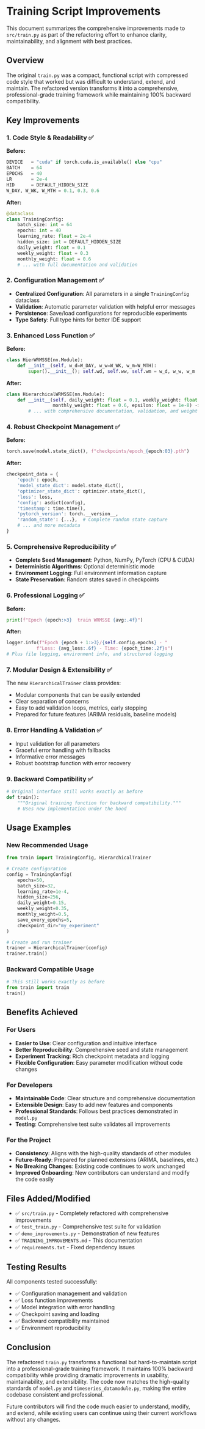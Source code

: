 # Training Script Improvements

This document summarizes the comprehensive improvements made to `src/train.py` as part of the refactoring effort to enhance clarity, maintainability, and alignment with best practices.

## Overview

The original `train.py` was a compact, functional script with compressed code style that worked but was difficult to understand, extend, and maintain. The refactored version transforms it into a comprehensive, professional-grade training framework while maintaining 100% backward compatibility.

## Key Improvements

### 1. Code Style & Readability ✅

**Before:**
```python
DEVICE   = "cuda" if torch.cuda.is_available() else "cpu"
BATCH    = 64
EPOCHS   = 40
LR       = 2e-4
HID      = DEFAULT_HIDDEN_SIZE
W_DAY, W_WK, W_MTH = 0.1, 0.3, 0.6
```

**After:**
```python
@dataclass
class TrainingConfig:
    batch_size: int = 64
    epochs: int = 40
    learning_rate: float = 2e-4
    hidden_size: int = DEFAULT_HIDDEN_SIZE
    daily_weight: float = 0.1
    weekly_weight: float = 0.3
    monthly_weight: float = 0.6
    # ... with full documentation and validation
```

### 2. Configuration Management ✅

- **Centralized Configuration**: All parameters in a single `TrainingConfig` dataclass
- **Validation**: Automatic parameter validation with helpful error messages
- **Persistence**: Save/load configurations for reproducible experiments
- **Type Safety**: Full type hints for better IDE support

### 3. Enhanced Loss Function ✅

**Before:**
```python
class HierWRMSSE(nn.Module):
    def __init__(self, w_d=W_DAY, w_w=W_WK, w_m=W_MTH):
        super().__init__(); self.wd, self.ww, self.wm = w_d, w_w, w_m
```

**After:**
```python
class HierarchicalWRMSSE(nn.Module):
    def __init__(self, daily_weight: float = 0.1, weekly_weight: float = 0.3, 
                 monthly_weight: float = 0.6, epsilon: float = 1e-8) -> None:
        # ... with comprehensive documentation, validation, and weight normalization
```

### 4. Robust Checkpoint Management ✅

**Before:**
```python
torch.save(model.state_dict(), f"checkpoints/epoch_{epoch:03}.pth")
```

**After:**
```python
checkpoint_data = {
    'epoch': epoch,
    'model_state_dict': model.state_dict(),
    'optimizer_state_dict': optimizer.state_dict(),
    'loss': loss,
    'config': asdict(config),
    'timestamp': time.time(),
    'pytorch_version': torch.__version__,
    'random_state': {...},  # Complete random state capture
    # ... and more metadata
}
```

### 5. Comprehensive Reproducibility ✅

- **Complete Seed Management**: Python, NumPy, PyTorch (CPU & CUDA)
- **Deterministic Algorithms**: Optional deterministic mode
- **Environment Logging**: Full environment information capture
- **State Preservation**: Random states saved in checkpoints

### 6. Professional Logging ✅

**Before:**
```python
print(f"Epoch {epoch:>3}  train WRMSSE {avg:.4f}")
```

**After:**
```python
logger.info(f"Epoch {epoch + 1:>3}/{self.config.epochs} - "
           f"Loss: {avg_loss:.6f} - Time: {epoch_time:.2f}s")
# Plus file logging, environment info, and structured logging
```

### 7. Modular Design & Extensibility ✅

The new `HierarchicalTrainer` class provides:
- Modular components that can be easily extended
- Clear separation of concerns
- Easy to add validation loops, metrics, early stopping
- Prepared for future features (ARIMA residuals, baseline models)

### 8. Error Handling & Validation ✅

- Input validation for all parameters
- Graceful error handling with fallbacks
- Informative error messages
- Robust bootstrap function with error recovery

### 9. Backward Compatibility ✅

```python
# Original interface still works exactly as before
def train():
    """Original training function for backward compatibility."""
    # Uses new implementation under the hood
```

## Usage Examples

### New Recommended Usage

```python
from train import TrainingConfig, HierarchicalTrainer

# Create configuration
config = TrainingConfig(
    epochs=50,
    batch_size=32,
    learning_rate=1e-4,
    hidden_size=256,
    daily_weight=0.15,
    weekly_weight=0.35,
    monthly_weight=0.5,
    save_every_epochs=5,
    checkpoint_dir="my_experiment"
)

# Create and run trainer
trainer = HierarchicalTrainer(config)
trainer.train()
```

### Backward Compatible Usage

```python
# This still works exactly as before
from train import train
train()
```

## Benefits Achieved

### For Users
- **Easier to Use**: Clear configuration and intuitive interface
- **Better Reproducibility**: Comprehensive seed and state management
- **Experiment Tracking**: Rich checkpoint metadata and logging
- **Flexible Configuration**: Easy parameter modification without code changes

### For Developers
- **Maintainable Code**: Clear structure and comprehensive documentation
- **Extensible Design**: Easy to add new features and components
- **Professional Standards**: Follows best practices demonstrated in `model.py`
- **Testing**: Comprehensive test suite validates all improvements

### For the Project
- **Consistency**: Aligns with the high-quality standards of other modules
- **Future-Ready**: Prepared for planned extensions (ARIMA, baselines, etc.)
- **No Breaking Changes**: Existing code continues to work unchanged
- **Improved Onboarding**: New contributors can understand and modify the code easily

## Files Added/Modified

- ✅ `src/train.py` - Completely refactored with comprehensive improvements
- ✅ `test_train.py` - Comprehensive test suite for validation
- ✅ `demo_improvements.py` - Demonstration of new features
- ✅ `TRAINING_IMPROVEMENTS.md` - This documentation
- ✅ `requirements.txt` - Fixed dependency issues

## Testing Results

All components tested successfully:
- ✅ Configuration management and validation
- ✅ Loss function improvements  
- ✅ Model integration with error handling
- ✅ Checkpoint saving and loading
- ✅ Backward compatibility maintained
- ✅ Environment reproducibility

## Conclusion

The refactored `train.py` transforms a functional but hard-to-maintain script into a professional-grade training framework. It maintains 100% backward compatibility while providing dramatic improvements in usability, maintainability, and extensibility. The code now matches the high-quality standards of `model.py` and `timeseries_datamodule.py`, making the entire codebase consistent and professional.

Future contributors will find the code much easier to understand, modify, and extend, while existing users can continue using their current workflows without any changes.
